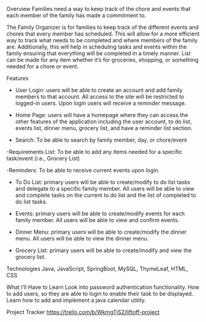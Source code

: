 Overview
Families need a way to keep track of the chore and events that each member of the family has made a commitment to.

The Family Organizer is for families to keep track of the different events and chores that every member has scheduled. This will allow for a more efficient way to track what needs to be completed and where members of the family are. Additionally, this will help in scheduling tasks and events within the family ensuring that everything will be completed in a timely manner. List can be made for any item whether it’s for groceries, shopping, or something needed for a chore or event.

Features
- User Login: users will be able to create an account and add family members to that account.  All access to the site will be restricted to logged-in users. Upon login users will receive a reminder message. 

- Home Page: users will have a homepage where they can access the other features of the application including the user account, to do list, events list, dinner menu, grocery list, and have a reminder list section.

- Search: To be able to search by family member, day, or chore/event

-Requirements List: To be able to add any items needed for a specific task/event (i.e., Grocery List)

-Reminders: To be able to receive current events upon login

- To Do List: primary users will be able to create/modify to do list tasks and delegate to a specific family member.  All users will be able to view and complete tasks on the current to do list and the list of completed to do list tasks.

- Events: primary users will be able to create/modify events for each family member.  All users will be able to view and confirm events.

- Dinner Menu: primary users will be able to create/modify the dinner menu.  All users will be able to view the dinner menu.

- Grocery List: primary users will be able to create/modify and view the grocery list.

Technologies
Java, JavaScript, SpringBoot, MySQL, ThymeLeaf, HTML, CSS

What I’ll Have to Learn
Look into password authentication functionality.
How to add users, so they are able to login to enable their task to be displayed.
Learn how to add and implement a java calendar utility.

Project Tracker
https://trello.com/b/WkmgTjS2/liftoff-project


